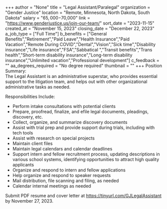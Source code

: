 +++
author = "None"
title = "Legal Assistant/Paralegal"
organization = "Gender Justice"
location = "Remote, Minnesota, North Dakota, South Dakota"
salary = "$65,000-$70,000"
link = "https://www.genderjustice.us/join-our-team/"
sort_date = "2023-11-15"
created_at = "November 15, 2023"
closing_date = "December 22, 2023"
a_job_type = ["Full Time"]
b_benefits = ["General Benefits","Retirement","Paid Leave","Health Insurance","Paid Vacation","Remote During COVID","Dental","Vision","Sick time","Disability insurance","Life insurance","FSA","Sabbatical ","Transit benefits","Trans health","Short-term disability insurance","Long-term disability insurance","Unlimited vacation","Professional development"]
c_feedback = ""
aa_degrees_required = "No degree required"
thumbnail = ""
+++
Position Summary:	
The Legal Assistant is an administrative superstar, who provides essential support to the litigation team, and helps out with other organizational administrative tasks as needed.

Responsibilities Include:
- Perform intake consultations with potential clients
- Prepare, proofread, finalize, and efile legal documents, pleadings, discovery, etc.
- Collect, organize, and summarize discovery documents
- Assist with trial prep and provide support during trials, including with tech tools
- Assist with research on special projects
- Maintain client files
- Maintain legal calendars and calendar deadlines
- Support intern and fellow recruitment process, updating descriptions in various school systems, identifying opportunities to attract high quality applicants
- Organize and respond to intern and fellow applications
- Help organize and respond to speaker requests
- Mail distribution, file scanning and filing, as needed
- Calendar internal meetings as needed

Submit PDF resume and cover letter at https://tinyurl.com/GJLegalAssistant 
by November 27, 2023.